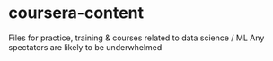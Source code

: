 # coursera-content
Files for practice, training &amp; courses related to data science / ML
Any spectators are likely to be underwhelmed
